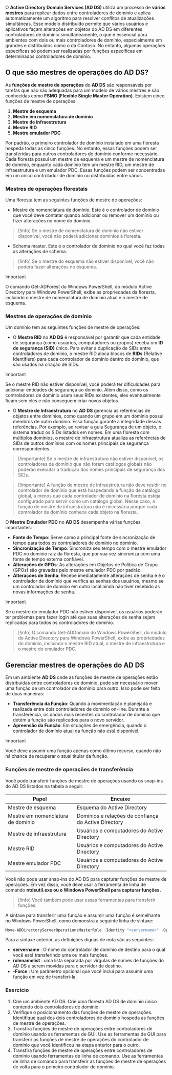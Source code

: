 O **Active Directory Domain Services (AD DS)** utiliza um processo de **vários mestres** para replicar dados entre controladores de domínio e aplica automaticamente um algoritmo para resolver conflitos de atualizações simultâneas. Esse modelo distribuído permite que vários usuários e aplicativos façam alterações em objetos do AD DS em diferentes controladores de domínio simultaneamente, o que é essencial para ambientes com dois ou mais controladores de domínio, especialmente em grandes e distribuídos como o da Contoso. No entanto, algumas operações específicas só podem ser realizadas por funções específicas em determinados controladores de domínio.

## O que são mestres de operações do AD DS?

As **funções de mestre de operações** do **AD DS** são responsáveis por tarefas que não são adequadas para um modelo de vários mestres e são conhecidas como **FSMO (Flexible Single Master Operation)**. Existem cinco funções de mestre de operações:

1. **Mestre de esquema**
2. **Mestre em nomenclatura de domínio**
3. **Mestre de infraestrutura**
4. **Mestre RID**
5. **Mestre emulador PDC**

Por padrão, o primeiro controlador de domínio instalado em uma floresta hospeda todas as cinco funções. No entanto, essas funções podem ser transferidas para outros controladores de domínio conforme necessário. Cada floresta possui um mestre de esquema e um mestre de nomenclatura de domínio, enquanto cada domínio tem um mestre RID, um mestre de infraestrutura e um emulador PDC. Essas funções podem ser concentradas em um único controlador de domínio ou distribuídas entre vários.

### Mestres de operações florestais
Uma floresta tem as seguintes funções de mestre de operações:

- Mestre de nomenclatura de domínio. Este é o controlador de domínio que você deve contatar quando adicionar ou remover um domínio ou fizer alterações no nome do domínio.

>[!info]
>Se o mestre de nomenclatura de domínio não estiver disponível, você não poderá adicionar domínios à floresta.

- Schema master. Este é o controlador de domínio no qual você faz todas as alterações de schema.

>[!info]
>Se o mestre do esquema não estiver disponível, você não poderá fazer alterações no esquema.

>[!important]
>O comando Get-ADForest do Windows PowerShell, do módulo Active Directory para Windows PowerShell, exibe as propriedades da floresta, incluindo o mestre de nomenclatura de domínio atual e o mestre de esquema.

### Mestres de operações de domínio
Um domínio tem as seguintes funções de mestre de operações:

- O **Mestre RID** no **AD DS** é responsável por garantir que cada entidade de segurança (como usuários, computadores ou grupos) receba um **ID de segurança (SID)** único. Para evitar a duplicação de SIDs entre controladores de domínio, o mestre RID aloca blocos de **RIDs** (Relative Identifiers) para cada controlador de domínio dentro do domínio, que são usados na criação de SIDs.

>[!important]
>Se o mestre RID não estiver disponível, você poderá ter dificuldades para adicionar entidades de segurança ao domínio. Além disso, como os controladores de domínio usam seus RIDs existentes, eles eventualmente ficam sem eles e não conseguem criar novos objetos.

- O **Mestre de Infraestrutura** no **AD DS** gerencia as referências de objetos entre domínios, como quando um grupo em um domínio possui membros de outro domínio. Essa função garante a integridade dessas referências. Por exemplo, ao revisar a guia Segurança de um objeto, o sistema traduz os SIDs listados em nomes. Em uma floresta com múltiplos domínios, o mestre de infraestrutura atualiza as referências de SIDs de outros domínios com os nomes principais de segurança correspondentes.

>[!importante]
>Se o mestre de infraestrutura não estiver disponível, os controladores de domínio que não forem catálogos globais não poderão executar a tradução dos nomes principais de segurança dos SIDs.

>[!importante]
>A função de mestre de infraestrutura não deve residir no controlador de domínio que está hospedando a função de catálogo global, a menos que cada controlador de domínio na floresta esteja configurado para servir como um catálogo global. Nesse caso, a função de mestre de infraestrutura não é necessária porque cada controlador de domínio conhece cada objeto na floresta.

O **Mestre Emulador PDC** no **AD DS** desempenha várias funções importantes:

- **Fonte de Tempo**: Serve como a principal fonte de sincronização de tempo para todos os controladores de domínio no domínio.
- **Sincronização de Tempo**: Sincroniza seu tempo com o mestre emulador PDC no domínio raiz da floresta, que por sua vez sincroniza com uma fonte de tempo externa confiável.
- **Alterações de GPOs**: As alterações em Objetos de Política de Grupo (GPOs) são gravadas pelo mestre emulador PDC por padrão.
- **Alterações de Senha**: Recebe imediatamente alterações de senha e é o controlador de domínio que verifica as senhas dos usuários, mesmo se um controlador de domínio em outro local ainda não tiver recebido as novas informações de senha.

>[!important]
>Se o mestre do emulador PDC não estiver disponível, os usuários poderão ter problemas para fazer login até que suas alterações de senha sejam replicadas para todos os controladores de domínio.

>[!info]
>O comando Get-ADDomain do Windows PowerShell, do módulo do Active Directory para Windows PowerShell, exibe as propriedades do domínio, incluindo o mestre RID atual, o mestre de infraestrutura e o mestre do emulador PDC.

## Gerenciar mestres de operações do AD DS
Em um ambiente **AD DS** onde as funções de mestre de operações estão distribuídas entre controladores de domínio, pode ser necessário mover uma função de um controlador de domínio para outro. Isso pode ser feito de duas maneiras:

- **Transferência da Função**: Quando a movimentação é planejada e realizada entre dois controladores de domínio on-line. Durante a transferência, os dados mais recentes do controlador de domínio que detém a função são replicados para o novo servidor.
- **Apreensão da Função**: Em situações de emergência, quando o controlador de domínio atual da função não está disponível.

>[!important]
>Você deve assumir uma função apenas como último recurso, quando não há chance de recuperar o atual titular da função.

### Funções de mestre de operações de transferência
Você pode transferir funções de mestre de operações usando os snap-ins do AD DS listados na tabela a seguir.

|**Papel**|**Encaixe**|
|---|---|
|Mestre de esquema|Esquema do Active Directory|
|Mestre em nomenclatura de domínio|Domínios e relações de confiança do Active Directory|
|Mestre de infraestrutura|Usuários e computadores do Active Directory|
|Mestre RID|Usuários e computadores do Active Directory|
|Mestre emulador PDC|Usuários e computadores do Active Directory|

Você não pode usar snap-ins do AD DS para capturar funções de mestre de operações. Em vez disso, você deve usar a ferramenta de linha de comando **ntdsutil.exe ou o Windows PowerShell para capturar funções.**

>[!info]
>Você também pode usar essas ferramentas para transferir funções.

A sintaxe para transferir uma função e assumir uma função é semelhante no Windows PowerShell, como demonstra a seguinte linha de sintaxe:

```powershell
Move-ADDirectoryServerOperationsMasterRole -Identity "<servername>" -OperationsMasterRole "<rolenamelist>" -Force
```

Para a sintaxe anterior, as definições dignas de nota são as seguintes:
- **servername** : O nome do controlador de domínio de destino para o qual você está transferindo uma ou mais funções.
- **rolenamelist** : uma lista separada por vírgulas de nomes de funções do AD DS a serem movidas para o servidor de destino.
- **-Force** : Um parâmetro opcional que você inclui para assumir uma função em vez de transferi-la.

### Exercício
1. Crie um ambiente AD DS. Crie uma floresta AD DS de domínio único contendo dois controladores de domínio.
2. Verifique o posicionamento das funções de mestre de operações. Identifique qual dos dois controladores de domínio hospeda as funções de mestre de operações.
3. Transfira funções de mestre de operações entre controladores de domínio usando as ferramentas de GUI. Use as ferramentas de GUI para transferir as funções de mestre de operações do controlador de domínio que você identificou na etapa anterior para o outro.
4. Transfira funções de mestre de operações entre controladores de domínio usando ferramentas de linha de comando. Use as ferramentas de linha de comando para transferir as funções de mestre de operações de volta para o primeiro controlador de domínio.








